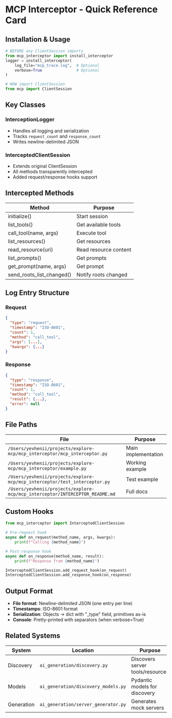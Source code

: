 # MCP Interceptor - Quick Reference Card

## Installation & Usage

```python
# BEFORE any ClientSession imports
from mcp_interceptor import install_interceptor
logger = install_interceptor(
    log_file="mcp_trace.log",  # Optional
    verbose=True               # Optional
)

# NOW import ClientSession
from mcp import ClientSession
```

## Key Classes

### InterceptionLogger
- Handles all logging and serialization
- Tracks `request_count` and `response_count`
- Writes newline-delimited JSON

### InterceptedClientSession
- Extends original ClientSession
- All methods transparently intercepted
- Added request/response hooks support

## Intercepted Methods

| Method | Purpose |
|--------|---------|
| initialize() | Start session |
| list_tools() | Get available tools |
| call_tool(name, args) | Execute tool |
| list_resources() | Get resources |
| read_resource(uri) | Read resource content |
| list_prompts() | Get prompts |
| get_prompt(name, args) | Get prompt |
| send_roots_list_changed() | Notify roots changed |

## Log Entry Structure

### Request
```json
{
  "type": "request",
  "timestamp": "ISO-8601",
  "count": 1,
  "method": "call_tool",
  "args": [...],
  "kwargs": {...}
}
```

### Response
```json
{
  "type": "response",
  "timestamp": "ISO-8601",
  "count": 1,
  "method": "call_tool",
  "result": {...},
  "error": null
}
```

## File Paths

| File | Purpose |
|------|---------|
| `/Users/yevhenii/projects/explore-mcp/mcp_interceptor/mcp_interceptor.py` | Main implementation |
| `/Users/yevhenii/projects/explore-mcp/mcp_interceptor/example.py` | Working example |
| `/Users/yevhenii/projects/explore-mcp/mcp_interceptor/test_interceptor.py` | Test example |
| `/Users/yevhenii/projects/explore-mcp/mcp_interceptor/INTERCEPTOR_README.md` | Full docs |

## Custom Hooks

```python
from mcp_interceptor import InterceptedClientSession

# Pre-request hook
async def on_request(method_name, args, kwargs):
    print(f"Calling {method_name}")

# Post-response hook  
async def on_response(method_name, result):
    print(f"Response from {method_name}")

InterceptedClientSession.add_request_hook(on_request)
InterceptedClientSession.add_response_hook(on_response)
```

## Output Format

- **File format**: Newline-delimited JSON (one entry per line)
- **Timestamps**: ISO-8601 format
- **Serialization**: Objects → dict with "_type" field, primitives as-is
- **Console**: Pretty-printed with separators (when verbose=True)

## Related Systems

| System | Location | Purpose |
|--------|----------|---------|
| Discovery | `ai_generation/discovery.py` | Discovers server tools/resources |
| Models | `ai_generation/discovery_models.py` | Pydantic models for discovery |
| Generation | `ai_generation/server_generator.py` | Generates mock servers |

